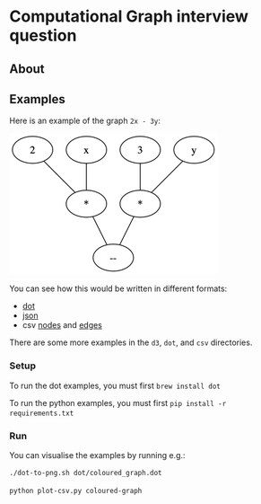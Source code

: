 # Computational Graph interview question

## About

## Examples

Here is an example of the graph `2x - 3y`:

![graph](diff_of_products.dot.png)

You can see how this would be written in different formats:
* [dot](dot/diff_of_products.dot)
* [json](d3/diff_of_products.json)
* csv [nodes](csv/diff-of-products.nodes.csv) and [edges](csv/diff-of-products.edges.csv)

There are some more examples in the `d3`, `dot`, and `csv` directories.

### Setup

To run the dot examples, you must first `brew install dot`

To run the python examples, you must first `pip install -r requirements.txt`

### Run

You can visualise the examples by running e.g.:

    ./dot-to-png.sh dot/coloured_graph.dot

    python plot-csv.py coloured-graph

